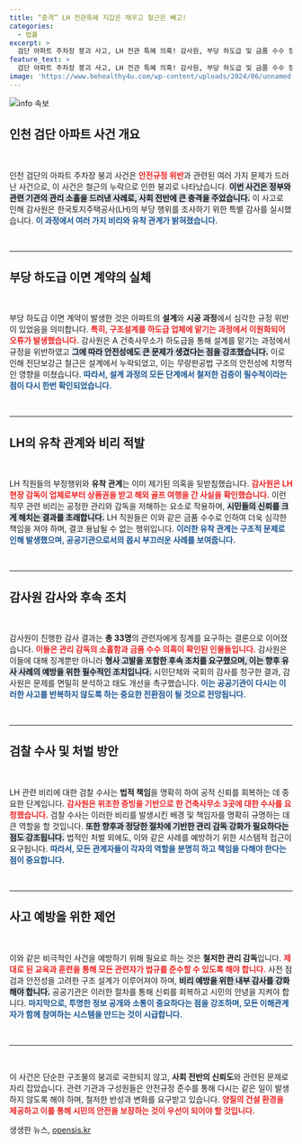 ```yaml
---
title: “충격” LH 전관특혜 지갑은 채우고 철근은 빼고!
categories:
  - 법률
excerpt: >
  검단 아파트 주차장 붕괴 사고, LH 전관 특혜 의혹! 감사원, 부당 하도급 및 금품 수수 정황 밝혀내며 관계자 33명 징계 요구. 이를 통해 감추어진 부패와 안전 문제를 고발하다! 클릭하여 더 자세히 알아보세요!
feature_text: >
  검단 아파트 주차장 붕괴 사고, LH 전관 특혜 의혹! 감사원, 부당 하도급 및 금품 수수 정황 밝혀내며 관계자 33명 징계 요구. 이를 통해 감추어진 부패와 안전 문제를 고발하다! 클릭하여 더 자세히 알아보세요!
image: 'https://www.behealthy4u.com/wp-content/uploads/2024/06/unnamed-file.png'
---
```


<p><img src="https://www.behealthy4u.com/wp-content/uploads/2024/06/unnamed-file.png" alt="info 속보" /></p>

<h2 data-ke-size="size26">인천 검단 아파트 사건 개요</h2>

<p data-ke-size="size16">&nbsp;</p>

<p>인천 검단의 아파트 주차장 붕괴 사건은 <b><span style="color: #ee2323;">안전규정 위반</span></b>과 관련된 여러 가지 문제가 드러난 사건으로, 이 사건은 철근의 누락으로 인한 붕괴로 나타났습니다. <b><span style="background-color: #21538527;">이번 사건은 정부와 관련 기관의 관리 소홀을 드러낸 사례로, 사회 전반에 큰 충격을 주었습니다.</span></b> 이 사고로 인해 감사원은 한국토지주택공사(LH)의 부당 행위를 조사하기 위한 특별 감사를 실시했습니다. <b><span style="color: #1a5490;">이 과정에서 여러 가지 비리와 유착 관계가 밝혀졌습니다.</span></b></p>

<p data-ke-size="size16">&nbsp;</p>

<hr>

<h2 data-ke-size="size26">부당 하도급 이면 계약의 실체</h2>

<p data-ke-size="size16">&nbsp;</p>

<p>부당 하도급 이면 계약이 발생한 것은 아파트의 <b>설계</b>와 <b>시공 과정</b>에서 심각한 규정 위반이 있었음을 의미합니다. <b><span style="color: #ee2323;">특히, 구조설계를 하도급 업체에 맡기는 과정에서 이원화되어 오류가 발생했습니다.</span></b> 감사원은 A 건축사무소가 하도급을 통해 설계를 맡기는 과정에서 규정을 위반하였고 <b><span style="background-color: #21538527;">그에 따라 안전성에도 큰 문제가 생겼다는 점을 강조했습니다.</span></b> 이로 인해 전단보강근 철근은 설계에서 누락되었고, 이는 무량판공법 구조의 안전성에 치명적인 영향을 미쳤습니다. <b><span style="color: #1a5490;">따라서, 설계 과정의 모든 단계에서 철저한 검증이 필수적이라는 점이 다시 한번 확인되었습니다.</span></b></p>

<p data-ke-size="size16">&nbsp;</p>

<hr>

<h2 data-ke-size="size26">LH의 유착 관계와 비리 적발</h2>

<p data-ke-size="size16">&nbsp;</p>

<p>LH 직원들의 부정행위와 <b>유착 관계</b>는 이미 제기된 의혹을 뒷받침했습니다. <b><span style="color: #ee2323;">감사원은 LH 현장 감독이 업체로부터 상품권을 받고 해외 골프 여행을 간 사실을 확인했습니다.</span></b> 이런 직무 관련 비리는 공정한 관리와 감독을 저해하는 요소로 작용하며, <b><span style="background-color: #21538527;">시민들의 신뢰를 크게 해치는 결과를 초래합니다.</span></b> LH 직원들은 이와 같은 금품 수수로 인하여 더욱 심각한 책임을 져야 하며, 결코 용납될 수 없는 행위입니다. <b><span style="color: #1a5490;">이러한 유착 관계는 구조적 문제로 인해 발생했으며, 공공기관으로서의 몹시 부끄러운 사례를 보여줍니다.</span></b></p>

<p data-ke-size="size16">&nbsp;</p>

<hr>

<h2 data-ke-size="size26">감사원 감사와 후속 조치</h2>

<p data-ke-size="size16">&nbsp;</p>

<p>감사원이 진행한 감사 결과는 <b>총 33명</b>의 관련자에게 징계를 요구하는 결론으로 이어졌습니다. <b><span style="color: #ee2323;">이들은 관리 감독의 소홀함과 금품 수수 의혹이 확인된 인물들입니다.</span></b> 감사원은 이들에 대해 징계뿐만 아니라 <b><span style="background-color: #21538527;">형사 고발을 포함한 후속 조치를 요구했으며, 이는 향후 유사 사례의 예방을 위한 필수적인 조치입니다.</span></b> 시민단체와 국회의 감사를 청구한 결과, 감사원은 문제를 면밀히 분석하고 태도 개선을 촉구했습니다. <b><span style="color: #1a5490;">이는 공공기관이 다시는 이러한 사고를 반복하지 않도록 하는 중요한 전환점이 될 것으로 전망됩니다.</span></b></p>

<p data-ke-size="size16">&nbsp;</p>

<hr>

<h2 data-ke-size="size26">검찰 수사 및 처벌 방안</h2>

<p data-ke-size="size16">&nbsp;</p>

<p>LH 관련 비리에 대한 검찰 수사는 <b>법적 책임</b>을 명확히 하여 공적 신뢰를 회복하는 데 중요한 단계입니다. <b><span style="color: #ee2323;">감사원은 위조한 증빙을 기반으로 한 건축사무소 3곳에 대한 수사를 요청했습니다.</span></b> 검찰 수사는 이러한 비리를 발생시킨 배경 및 책임자를 명확히 규명하는 데 큰 역할을 할 것입니다. <b><span style="background-color: #21538527;">또한 향후과 정당한 절차에 기반한 관리 감독 강화가 필요하다는 점도 강조됩니다.</span></b> 법적인 처벌 외에도, 이와 같은 사례를 예방하기 위한 시스템적 접근이 요구됩니다. <b><span style="color: #1a5490;">따라서, 모든 관계자들이 각자의 역할을 분명히 하고 책임을 다해야 한다는 점이 중요합니다.</span></b></p>

<p data-ke-size="size16">&nbsp;</p>

<hr>

<h2 data-ke-size="size26">사고 예방을 위한 제언</h2>

<p data-ke-size="size16">&nbsp;</p>

<p>이와 같은 비극적인 사건을 예방하기 위해 필요로 하는 것은 <b>철저한 관리 감독</b>입니다. <b><span style="color: #ee2323;">제대로 된 교육과 훈련을 통해 모든 관련자가 법규를 준수할 수 있도록 해야 합니다.</span></b> 사전 점검과 안전성을 고려한 구조 설계가 이루어져야 하며, <b><span style="background-color: #21538527;">비리 예방을 위한 내부 감사를 강화해야 합니다.</span></b> 공공기관은 이러한 절차를 통해 신뢰를 회복하고 시민의 안녕을 지켜야 합니다. <b><span style="color: #1a5490;">마지막으로, 투명한 정보 공개와 소통이 중요하다는 점을 강조하며, 모든 이해관계자가 함께 참여하는 시스템을 만드는 것이 시급합니다.</span></b></p>

<p data-ke-size="size16">&nbsp;</p>

<hr>

<p data-ke-size="size16">&nbsp;</p>

<p>이 사건은 단순한 구조물의 붕괴로 국한되지 않고, <b>사회 전반의 신뢰도</b>와 관련된 문제로 자리 잡았습니다. 관련 기관과 구성원들은 안전규정 준수를 통해 다시는 같은 일이 발생하지 않도록 해야 하며, 철저한 반성과 변화를 요구받고 있습니다. <b><span style="color: #ee2323;">양질의 건설 환경을 제공하고 이를 통해 시민의 안전을 보장하는 것이 우선이 되어야 할 것입니다.</span></b></p>
생생한 뉴스, <a href="https://opensis.kr" rel="dofollow">opensis.kr</a>


